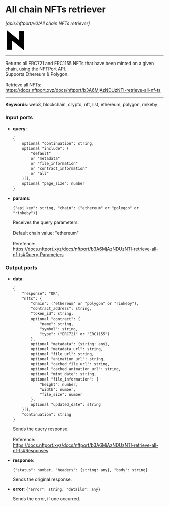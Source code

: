# All chain NFTs retriever

_[apis/nftport/v0/All chain NFTs retriever]_

![icon](</assets/icons/352b98b2-6df6-4a21-93e1-a31cf5b9311d.png>)

---

Returns all ERC721 and ERC1155 NFTs that have been minted on a given chain, using the NFTPort API.<br>
Supports Ethereum & Polygon.<br>
<br>
Retrieve all NFTs:<br>
https://docs.nftport.xyz/docs/nftport/b3A6MjAzNDUzNTI-retrieve-all-nf-ts<br>

---

__Keywords__: web3, blockchain, crypto, nft, list, ethereum, polygon, rinkeby

### Input ports

* __query__: 
    ```
    {
        optional "continuation": string,
        optional "include": (
            "default"
            or "metadata"
            or "file_information"
            or "contract_information"
            or "all"
        )[],
        optional "page_size": number
    }
    ```


* __params__: 
    ```
    {"api_key": string, "chain": ("ethereum" or "polygon" or "rinkeby")}
    ```

    Receives the query parameters.<br>
    <br>
    Default chain value: "ethereum"<br>
    <br>
    Rerefence:<br>
    https://docs.nftport.xyz/docs/nftport/b3A6MjAzNDUzNTI-retrieve-all-nf-ts#Query-Parameters<br>

### Output ports

* __data__: 
    ```
    {
        "response": "OK",
        "nfts": {
            "chain": ("ethereum" or "polygon" or "rinkeby"),
            "contract_address": string,
            "token_id": string,
            optional "contract": {
                "name": string,
                "symbol": string,
                "type": ("ERC721" or "ERC1155")
            },
            optional "metadata": {string: any},
            optional "metadata_url": string,
            optional "file_url": string,
            optional "animation_url": string,
            optional "cached_file_url": string,
            optional "cached_animation_url": string,
            optional "mint_date": string,
            optional "file_information": {
                "height": number,
                "width": number,
                "file_size": number
            },
            optional "updated_date": string
        }[],
        "continuation": string
    }
    ```

    Sends the query response.<br>
    <br>
    Reference:<br>
    https://docs.nftport.xyz/docs/nftport/b3A6MjAzNDUzNTI-retrieve-all-nf-ts#Responses<br>


* __response__: 
    ```
    {"status": number, "headers": {string: any}, "body": string}
    ```

    Sends the original response.<br>


* __error__: ` {"error": string, "details": any} `

    Sends the error, if one occurred.<br>

